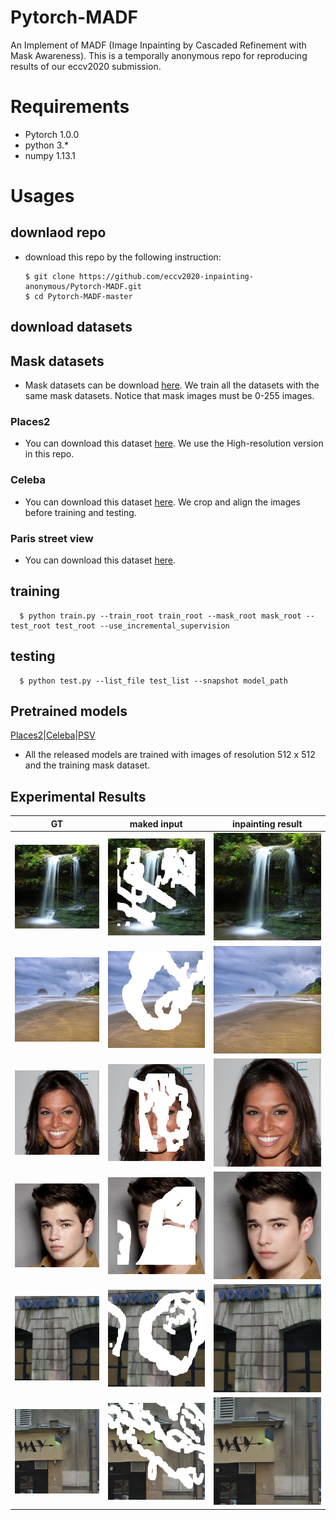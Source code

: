 # Pytorch-MADF

An Implement of MADF (Image Inpainting by Cascaded Refinement with Mask Awareness). This is a temporally anonymous repo for reproducing results of our eccv2020 submission.

# Requirements
  - Pytorch 1.0.0
  - python 3.*
  - numpy 1.13.1
  
  
# Usages
  ## downlaod repo
  - download this repo by the following instruction:
  
        $ git clone https://github.com/eccv2020-inpainting-anonymous/Pytorch-MADF.git
        $ cd Pytorch-MADF-master
      
  ## download datasets
  
  ## Mask datasets
  - Mask datasets can be download [here](https://nv-adlr.github.io/publication/partialconv-inpainting). We train all the datasets with the same mask datasets. Notice that mask images must be 0-255 images.


  ### Places2
  - You can download this dataset [here](http://places2.csail.mit.edu/download.html). We use the High-resolution version in this repo.
    
  
  ### Celeba
  - You can download this dataset [here](http://mmlab.ie.cuhk.edu.hk/projects/CelebA.html). We crop and align the images before training and testing.
  
  ### Paris street view
  - You can download this dataset [here](https://drive.google.com/open?id=1YXEMiAuaVjMm4jmoZPvMyddAmAyRPVfV).
 
  ## training
  
      $ python train.py --train_root train_root --mask_root mask_root --test_root test_root --use_incremental_supervision  
      
  ## testing
  
      $ python test.py --list_file test_list --snapshot model_path
      
  ## Pretrained models
  
  [Places2](https://drive.google.com/open?id=10iXhPEiOiNzTbM-Yc1GRy2-D9Xjmd1cI)|[Celeba](https://drive.google.com/open?id=1Jay0Ockr2iEW2FPHeFMkgczBLF_ZQaSy)|[PSV](https://drive.google.com/open?id=1cmrj_zod5eCsMavLVC4BGr9KavHXizkw)
  
  - All the released models are trained with images of resolution 512 x 512 and the training mask dataset. 
  
  ## Experimental Results
  | GT | maked input | inpainting result|
  |:-----------------:|:-----------------:|:-----------------:|
  | ![Alt test](/examples/places2/case2.png)| ![Alt test](/examples/places2/case2_input.png)| ![Alt test](/examples/places2/case2_output.png)||
  | ![Alt test](/examples/places2/case4.png)| ![Alt test](/examples/places2/case4_input.png)| ![Alt test](/examples/places2/case4_output.png)||
  | ![Alt test](/examples/celeba/case1.png)| ![Alt test](/examples/celeba/case1_input.png)| ![Alt test](/examples/celeba/case1_output.png)||
  | ![Alt test](/examples/celeba/case2.png)| ![Alt test](/examples/celeba/case2_input.png)| ![Alt test](/examples/celeba/case2_output.png)||
  | ![Alt test](/examples/psv/case3.png)| ![Alt test](/examples/psv/case3_input.png)| ![Alt test](/examples/psv/case3_output.png)||
  | ![Alt test](/examples/psv/case2.png)| ![Alt test](/examples/psv/case2_input.png)| ![Alt test](/examples/psv/case2_output.png)||
 

